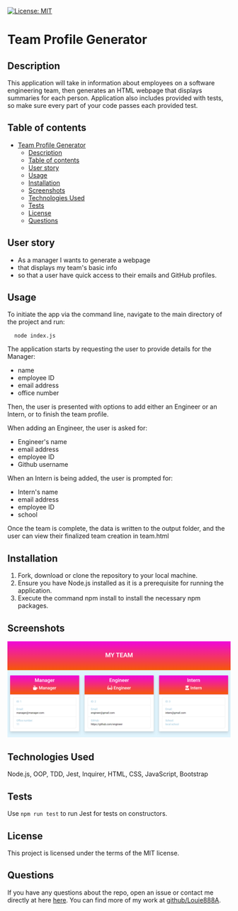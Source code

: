 [![License: MIT](https://img.shields.io/badge/License-MIT-yellow.svg)](https://opensource.org/licenses/MIT)

# Team Profile Generator

## Description

This application will take in information about employees on a software engineering team, then generates an HTML webpage that displays summaries for each person. Application also includes provided with tests, so make sure every part of your code passes each provided test.

## Table of contents

- [Team Profile Generator](#team-profile-generator)
  - [Description](#description)
  - [Table of contents](#table-of-contents)
  - [User story](#user-story)
  - [Usage](#usage)
  - [Installation](#installation)
  - [Screenshots](#screenshots)
  - [Technologies Used](#technologies-used)
  - [Tests](#tests)
  - [License](#license)
  - [Questions](#questions)

## User story

- As a manager I wants to generate a webpage
- that displays my team's basic info
- so that a user have quick access to their emails and GitHub profiles.

## Usage

To initiate the app via the command line, navigate to the main directory of the project and run:

<pre> <code> node index.js </code> </pre>

The application starts by requesting the user to provide details for the Manager:

- name
- employee ID
- email address
- office number

Then, the user is presented with options to add either an Engineer or an Intern, or to finish the team profile.

When adding an Engineer, the user is asked for:

- Engineer's name
- email address
- employee ID
- Github username

When an Intern is being added, the user is prompted for:

- Intern's name
- email address
- employee ID
- school

Once the team is complete, the data is written to the output folder, and the user can view their finalized team creation in team.html

## Installation

1. Fork, download or clone the repository to your local machine.
2. Ensure you have Node.js installed as it is a prerequisite for running the application.
3. Execute the command npm install to install the necessary npm packages.

## Screenshots

![Team HTML Image](src/teamhtml.png)

## Technologies Used

Node.js, OOP, TDD, Jest, Inquirer, HTML, CSS, JavaScript, Bootstrap

## Tests

Use `npm run test` to run Jest for tests on constructors.

## License

This project is licensed under the terms of the MIT license.

## Questions

If you have any questions about the repo, open an issue or contact me directly at here [here](mailto:alexlouie@gmail.com). You can find more of my work at [github/Louie888A](https://github.com/Louie888A).
